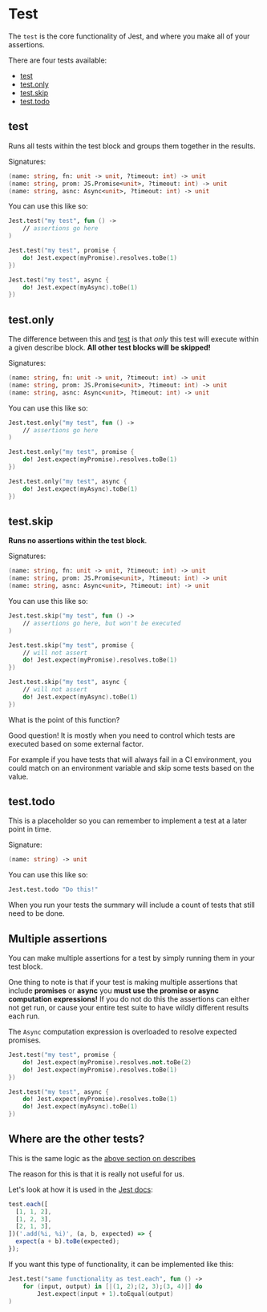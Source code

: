 # Test

The `test` is the core functionality of Jest, and where you 
make all of your assertions.

There are four tests available:
* [test](#test-2)
* [test.only](#testonly)
* [test.skip](#testskip)
* [test.todo](#testtodo)

## test

Runs all tests within the test block and groups them together 
in the results.

Signatures: 
```fsharp 
(name: string, fn: unit -> unit, ?timeout: int) -> unit
(name: string, prom: JS.Promise<unit>, ?timeout: int) -> unit
(name: string, asnc: Async<unit>, ?timeout: int) -> unit
```

You can use this like so:

```fsharp
Jest.test("my test", fun () ->
    // assertions go here
)

Jest.test("my test", promise {
    do! Jest.expect(myPromise).resolves.toBe(1)
})

Jest.test("my test", async {
    do! Jest.expect(myAsync).toBe(1)
})
```

## test.only

The difference between this and [test](#test-2) is that *only* 
this test will execute within a given describe block. __All 
other test blocks will be skipped!__

Signatures: 
```fsharp 
(name: string, fn: unit -> unit, ?timeout: int) -> unit
(name: string, prom: JS.Promise<unit>, ?timeout: int) -> unit
(name: string, asnc: Async<unit>, ?timeout: int) -> unit
```

You can use this like so:

```fsharp
Jest.test.only("my test", fun () ->
    // assertions go here
)

Jest.test.only("my test", promise {
    do! Jest.expect(myPromise).resolves.toBe(1)
})

Jest.test.only("my test", async {
    do! Jest.expect(myAsync).toBe(1)
})
```

## test.skip

__Runs no assertions within the test block__.

Signatures: 
```fsharp 
(name: string, fn: unit -> unit, ?timeout: int) -> unit
(name: string, prom: JS.Promise<unit>, ?timeout: int) -> unit
(name: string, asnc: Async<unit>, ?timeout: int) -> unit
```

You can use this like so:

```fsharp
Jest.test.skip("my test", fun () ->
    // assertions go here, but won't be executed
)

Jest.test.skip("my test", promise {
    // will not assert
    do! Jest.expect(myPromise).resolves.toBe(1)
})

Jest.test.skip("my test", async {
    // will not assert
    do! Jest.expect(myAsync).toBe(1)
})
```

What is the point of this function?

Good question! It is mostly when you need to control which
tests are executed based on some external factor.

For example if you have tests that will always fail in a CI
environment, you could match on an environment variable and
skip some tests based on the value.

## test.todo

This is a placeholder so you can remember to implement a test
at a later point in time.

Signature: 
```fsharp 
(name: string) -> unit
```

You can use this like so:

```fsharp
Jest.test.todo "Do this!"
```

When you run your tests the summary will include a count of
tests that still need to be done.

<resolved-image source='/images/jest/test-summary.png' />

## Multiple assertions

You can make multiple assertions for a test by simply running
them in your test block.

One thing to note is that if your test is making multiple 
assertions that include __promises__ or __async__ you __must
use the promise or async computation expressions!__ If you 
do not do this the assertions can either not get run, or cause
your entire test suite to have wildly different results each
run.

The `Async` computation expression is overloaded to resolve
expected promises.


```fsharp
Jest.test("my test", promise {
    do! Jest.expect(myPromise).resolves.not.toBe(2)
    do! Jest.expect(myPromise).resolves.toBe(1)
})

Jest.test("my test", async {
    do! Jest.expect(myPromise).resolves.toBe(1)
    do! Jest.expect(myAsync).toBe(1)
})
```

## Where are the other tests?

This is the same logic as the 
[above section on describes](#where-are-the-other-describes)

The reason for this is that it is really not useful for us.

Let's look at how it is used in the [Jest docs]:

```js
test.each([
  [1, 1, 2],
  [1, 2, 3],
  [2, 1, 3],
])('.add(%i, %i)', (a, b, expected) => {
  expect(a + b).toBe(expected);
});
```

If you want this type of functionality, it can be implemented 
like this:

```fsharp
Jest.test("same functionality as test.each", fun () ->
    for (input, output) in [|(1, 2);(2, 3);(3, 4)|] do 
        Jest.expect(input + 1).toEqual(output)
)
```

[Jest docs]: https://jestjs.io/docs/en/api#testeachtablename-fn-timeout

